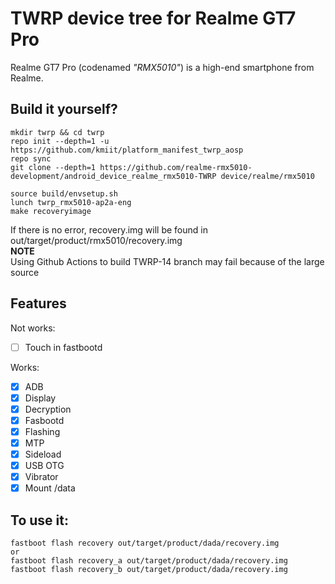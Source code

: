 # TWRP device tree for Realme GT7 Pro

Realme GT7 Pro (codenamed _"RMX5010"_) is a high-end smartphone from Realme.

## Build it yourself?

```
mkdir twrp && cd twrp
repo init --depth=1 -u https://github.com/kmiit/platform_manifest_twrp_aosp
repo sync
git clone --depth=1 https://github.com/realme-rmx5010-development/android_device_realme_rmx5010-TWRP device/realme/rmx5010
```

```
source build/envsetup.sh
lunch twrp_rmx5010-ap2a-eng
make recoveryimage
```


If there is no error, recovery.img will be found in out/target/product/rmx5010/recovery.img  
**NOTE**  
Using Github Actions to build TWRP-14 branch may fail because of the large source


## Features
Not works:
- [ ] Touch in fastbootd

Works:
- [X] ADB
- [X] Display
- [X] Decryption
- [X] Fasbootd
- [X] Flashing
- [X] MTP
- [X] Sideload
- [X] USB OTG
- [X] Vibrator
- [X] Mount /data

## To use it:

```
fastboot flash recovery out/target/product/dada/recovery.img
or
fastboot flash recovery_a out/target/product/dada/recovery.img
fastboot flash recovery_b out/target/product/dada/recovery.img

```
